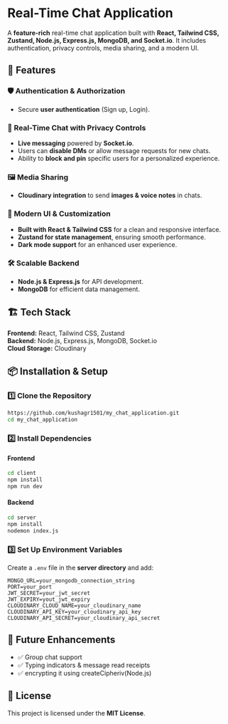 # **Real-Time Chat Application**  

A **feature-rich** real-time chat application built with **React, Tailwind CSS, Zustand, Node.js, Express.js, MongoDB, and Socket.io**. It includes authentication, privacy controls, media sharing, and a modern UI.  

## 🚀 **Features**  

### **🛡️ Authentication & Authorization**  
- Secure **user authentication** (Sign up, Login).  

### **💬 Real-Time Chat with Privacy Controls**  
- **Live messaging** powered by **Socket.io**.  
- Users can **disable DMs** or allow message requests for new chats.  
- Ability to **block and pin** specific users for a personalized experience.  

### **🖼️ Media Sharing**  
- **Cloudinary integration** to send **images & voice notes** in chats.  

### **🎨 Modern UI & Customization**  
- **Built with React & Tailwind CSS** for a clean and responsive interface.  
- **Zustand for state management**, ensuring smooth performance.  
- **Dark mode support** for an enhanced user experience.  

### **🛠️ Scalable Backend**  
- **Node.js & Express.js** for API development.  
- **MongoDB** for efficient data management.  

## 🏗️ **Tech Stack**  
**Frontend:** React, Tailwind CSS, Zustand  
**Backend:** Node.js, Express.js, MongoDB, Socket.io  
**Cloud Storage:** Cloudinary  

## 📦 **Installation & Setup**  

### **1️⃣ Clone the Repository**  
```sh  
https://github.com/kushagr1501/my_chat_application.git 
cd my_chat_application
```

### **2️⃣ Install Dependencies**  
#### **Frontend**  
```sh  
cd client  
npm install  
npm run dev  
```
#### **Backend**  
```sh  
cd server  
npm install  
nodemon index.js  
```

### **3️⃣ Set Up Environment Variables**  
Create a `.env` file in the **server directory** and add:  
```
MONGO_URL=your_mongodb_connection_string
PORT=your_port
JWT_SECRET=your_jwt_secret
JWT_EXPIRY=yout_jwt_expiry
CLOUDINARY_CLOUD_NAME=your_cloudinary_name  
CLOUDINARY_API_KEY=your_cloudinary_api_key  
CLOUDINARY_API_SECRET=your_cloudinary_api_secret  
```

## 🎯 **Future Enhancements**  
- ✅ Group chat support  
- ✅ Typing indicators & message read receipts   
- ✅ encrypting it using createCipheriv(Node.js)   

## 📜 **License**  
This project is licensed under the **MIT License**.  
